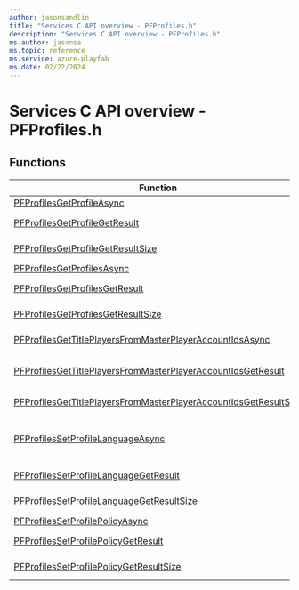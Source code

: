 ```yaml
---
author: jasonsandlin
title: "Services C API overview - PFProfiles.h"
description: "Services C API overview - PFProfiles.h"
ms.author: jasonsa
ms.topic: reference
ms.service: azure-playfab
ms.date: 02/22/2024
---
```


# Services C API overview - PFProfiles.h

  
## Functions  

| Function | Description |  
| --- | --- |  
| [PFProfilesGetProfileAsync](functions/pfprofilesgetprofileasync.md) | Retrieves the entity's profile. |  
| [PFProfilesGetProfileGetResult](functions/pfprofilesgetprofilegetresult.md) | Gets the result of a successful PFProfilesGetProfileAsync call. |  
| [PFProfilesGetProfileGetResultSize](functions/pfprofilesgetprofilegetresultsize.md) | Get the size in bytes needed to store the result of a GetProfile call. |  
| [PFProfilesGetProfilesAsync](functions/pfprofilesgetprofilesasync.md) | Retrieves the entity's profile. |  
| [PFProfilesGetProfilesGetResult](functions/pfprofilesgetprofilesgetresult.md) | Gets the result of a successful PFProfilesGetProfilesAsync call. |  
| [PFProfilesGetProfilesGetResultSize](functions/pfprofilesgetprofilesgetresultsize.md) | Get the size in bytes needed to store the result of a GetProfiles call. |  
| [PFProfilesGetTitlePlayersFromMasterPlayerAccountIdsAsync](functions/pfprofilesgettitleplayersfrommasterplayeraccountidsasync.md) | Retrieves the title player accounts associated with the given master player account. |  
| [PFProfilesGetTitlePlayersFromMasterPlayerAccountIdsGetResult](functions/pfprofilesgettitleplayersfrommasterplayeraccountidsgetresult.md) | Gets the result of a successful PFProfilesGetTitlePlayersFromMasterPlayerAccountIdsAsync call. |  
| [PFProfilesGetTitlePlayersFromMasterPlayerAccountIdsGetResultSize](functions/pfprofilesgettitleplayersfrommasterplayeraccountidsgetresultsize.md) | Get the size in bytes needed to store the result of a GetTitlePlayersFromMasterPlayerAccountIds call. |  
| [PFProfilesSetProfileLanguageAsync](functions/pfprofilessetprofilelanguageasync.md) | Updates the entity's language. The precedence hierarchy for communication to the player is Title Player Account language, Master Player Account language, and then title default language if the first two aren't set or supported. |  
| [PFProfilesSetProfileLanguageGetResult](functions/pfprofilessetprofilelanguagegetresult.md) | Gets the result of a successful PFProfilesSetProfileLanguageAsync call. |  
| [PFProfilesSetProfileLanguageGetResultSize](functions/pfprofilessetprofilelanguagegetresultsize.md) | Get the size in bytes needed to store the result of a SetProfileLanguage call. |  
| [PFProfilesSetProfilePolicyAsync](functions/pfprofilessetprofilepolicyasync.md) | Sets the profiles access policy |  
| [PFProfilesSetProfilePolicyGetResult](functions/pfprofilessetprofilepolicygetresult.md) | Gets the result of a successful PFProfilesSetProfilePolicyAsync call. |  
| [PFProfilesSetProfilePolicyGetResultSize](functions/pfprofilessetprofilepolicygetresultsize.md) | Get the size in bytes needed to store the result of a SetProfilePolicy call. |  
